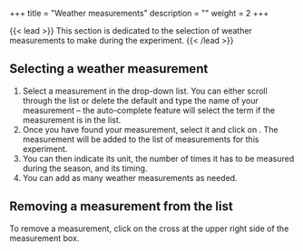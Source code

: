 +++
title = "Weather measurements"
description = ""
weight = 2
+++

{{< lead >}}
This section is dedicated to the selection of weather measurements to make during the experiment.
{{< /lead >}}

## Selecting a weather measurement
1.	Select a measurement in the drop-down list. You can either scroll through the list or delete the default and type the name of your measurement – the auto-complete feature will select the term if the measurement is in the list.
2.	Once you have found your measurement, select it and click on  . The measurement will be added to the list of measurements for this experiment. 
3.	You can then indicate its unit, the number of times it has to be measured during the season, and its timing. 
4.	You can add as many weather measurements as needed.

## Removing a measurement from the list
To remove a measurement, click on the cross at the upper right side of the measurement box.